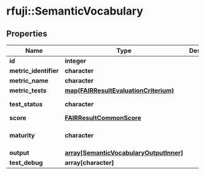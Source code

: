 # rfuji::SemanticVocabulary


## Properties
Name | Type | Description | Notes
------------ | ------------- | ------------- | -------------
**id** | **integer** |  | 
**metric_identifier** | **character** |  | 
**metric_name** | **character** |  | 
**metric_tests** | [**map(FAIRResultEvaluationCriterium)**](FAIRResultEvaluationCriterium.md) |  | [optional] 
**test_status** | **character** |  | [default to &#39;fail&#39;]
**score** | [**FAIRResultCommonScore**](FAIRResultCommon_score.md) |  | 
**maturity** | **character** |  | [optional] [default to &#39;incomplete&#39;]
**output** | [**array[SemanticVocabularyOutputInner]**](SemanticVocabulary_output_inner.md) |  | [optional] 
**test_debug** | **array[character]** |  | [optional] 


